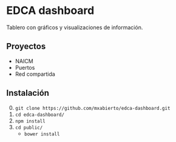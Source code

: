 # EDCA dashboard
Tablero con gráficos y visualizaciones de información.

## Proyectos
- NAICM
- Puertos
- Red compartida

## Instalación
0. `git clone https://github.com/mxabierto/edca-dashboard.git`
1. `cd edca-dashboard/`
2. `npm install`
3. `cd public/` 
    * `bower install`
